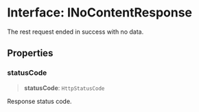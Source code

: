 # Interface: INoContentResponse

The rest request ended in success with no data.

## Properties

### statusCode

> **statusCode**: `HttpStatusCode`

Response status code.
